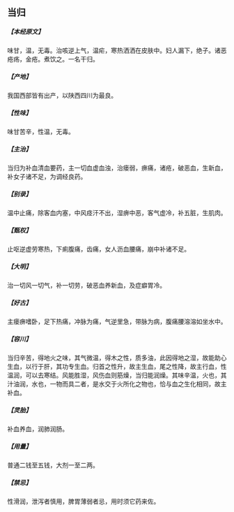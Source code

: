 ## 当归

##### 【本经原文】
味甘，温，无毒。治咳逆上气，温疟，寒热洒洒在皮肤中。妇人漏下，绝子。诸恶疮疡，金疮。煮饮之。一名干归。
##### 【产地】
我国西部皆有出产，以陕西四川为最良。
##### 【性味】
味甘苦辛，性温，无毒。
##### 【主治】
当归为补血清血要药，主一切血虚血浊，治瘘弱，痹痛，诸疮，破恶血，生新血，补女子诸不足，为调经良药。
##### 【别录】
温中止痛，除客血内塞，中风痉汗不出，湿痹中恶，客气虚冷，补五脏，生肌肉。
##### 【甄权】
止呕逆虚劳寒热，下痢腹痛，齿痛，女人沥血腰痛，崩中补诸不足。
##### 【大明】
治一切风一切气，补一切劳，破恶血养新血，及症癖胃冷。
##### 【好古】
主瘘痹嗜卧，足下热痛，冲脉为痛，气逆里急，带脉为病，腹痛腰溶溶如坐水中。
##### 【容川】
当归辛苦，得地火之味，其气微温，得木之性，质多油，此因得地之湿，故能助心生血，以行于肝，其功专生血。归首之性升，故主生血，尾之性降，故主行血，性温润，可以去寒结。风能胜湿，风伤血则筋燥，当归能润燥。其味辛温，火也，其汁油润，水也，一物而具二者，是水交于火所化之物也，恰与血之生化相同，故主补血。
##### 【灵胎】
补血养血，润肺润肠。
##### 【用量】
普通二钱至五钱，大剂一至二两。
##### 【禁忌】
性滑润，泄泻者慎用，脾胃薄弱者忌，用时须它药来佐。